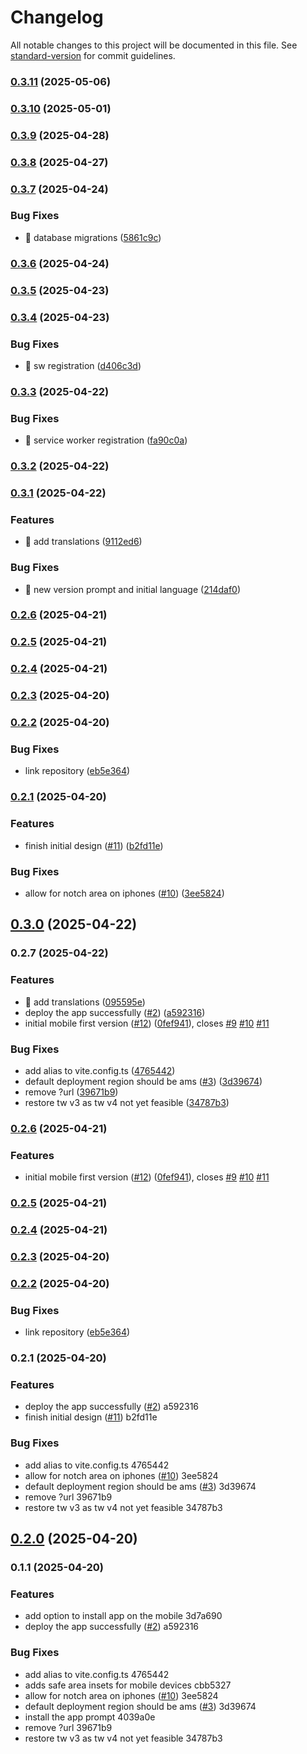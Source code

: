 # Changelog

All notable changes to this project will be documented in this file. See [standard-version](https://github.com/conventional-changelog/standard-version) for commit guidelines.

### [0.3.11](https://github.com/madrus/tournado/compare/v0.3.10...v0.3.11) (2025-05-06)

### [0.3.10](https://github.com/madrus/tournado/compare/v0.3.9...v0.3.10) (2025-05-01)

### [0.3.9](https://github.com/madrus/tournado/compare/v0.3.8...v0.3.9) (2025-04-28)

### [0.3.8](https://github.com/madrus/tournado/compare/v0.3.7...v0.3.8) (2025-04-27)

### [0.3.7](https://github.com/madrus/tournado/compare/v0.3.6...v0.3.7) (2025-04-24)

### Bug Fixes

- 🐛 database migrations ([5861c9c](https://github.com/madrus/tournado/commit/5861c9c899a0232c53de53d422d373f5dce1689e))

### [0.3.6](https://github.com/madrus/tournado/compare/v0.3.5...v0.3.6) (2025-04-24)

### [0.3.5](https://github.com/madrus/tournado/compare/v0.3.4...v0.3.5) (2025-04-23)

### [0.3.4](https://github.com/madrus/tournado/compare/v0.3.3...v0.3.4) (2025-04-23)

### Bug Fixes

- 🐛 sw registration ([d406c3d](https://github.com/madrus/tournado/commit/d406c3d3d744aaf478527a35d8865c9b158080a2))

### [0.3.3](https://github.com/madrus/tournado/compare/v0.3.2...v0.3.3) (2025-04-22)

### Bug Fixes

- 🐛 service worker registration ([fa90c0a](https://github.com/madrus/tournado/commit/fa90c0a507c693e5f85e46e85d9a8c4753d473c3))

### [0.3.2](https://github.com/madrus/tournado/compare/v0.3.1...v0.3.2) (2025-04-22)

### [0.3.1](https://github.com/madrus/tournado/compare/v0.3.0...v0.3.1) (2025-04-22)

### Features

- 🎸 add translations ([9112ed6](https://github.com/madrus/tournado/commit/9112ed634901d874df2cf415303aa289a741025c))

### Bug Fixes

- 🐛 new version prompt and initial language ([214daf0](https://github.com/madrus/tournado/commit/214daf0c2ee92210854744e15109729df8c6bc31))

### [0.2.6](https://github.com/madrus/tournado/compare/v0.2.5...v0.2.6) (2025-04-21)

### [0.2.5](https://github.com/madrus/tournado/compare/v0.2.4...v0.2.5) (2025-04-21)

### [0.2.4](https://github.com/madrus/tournado/compare/v0.2.3...v0.2.4) (2025-04-21)

### [0.2.3](https://github.com/madrus/tournado/compare/v0.2.2...v0.2.3) (2025-04-20)

### [0.2.2](https://github.com/madrus/tournado/compare/v0.2.1...v0.2.2) (2025-04-20)

### Bug Fixes

- link repository ([eb5e364](https://github.com/madrus/tournado/commit/eb5e3640dc104fe5d10ee1965de23c8031653e4a))

### [0.2.1](https://github.com/madrus/tournado/compare/3ee582485ab7d1f25d3679bbd38595246ba51dc6...v0.2.1) (2025-04-20)

### Features

- finish initial design ([#11](https://github.com/madrus/tournado/issues/11)) ([b2fd11e](https://github.com/madrus/tournado/commit/b2fd11ee9a9bf8692cd9676d9f360f87a5bcf2c1))

### Bug Fixes

- allow for notch area on iphones ([#10](https://github.com/madrus/tournado/issues/10)) ([3ee5824](https://github.com/madrus/tournado/commit/3ee582485ab7d1f25d3679bbd38595246ba51dc6))

## [0.3.0](https://github.com/madrus/tournado/compare/v0.2.7...v0.3.0) (2025-04-22)

### 0.2.7 (2025-04-22)

### Features

- 🎸 add translations ([095595e](https://github.com/madrus/tournado/commit/095595e3be3ac020cd262c419dbd4daff79f5c22))
- deploy the app successfully ([#2](https://github.com/madrus/tournado/issues/2)) ([a592316](https://github.com/madrus/tournado/commit/a592316783d227ab5a2e10af86e2daa438b3bab9))
- initial mobile first version ([#12](https://github.com/madrus/tournado/issues/12)) ([0fef941](https://github.com/madrus/tournado/commit/0fef94181e24e98c11dff675648bc55ae8c6ad3e)), closes [#9](https://github.com/madrus/tournado/issues/9) [#10](https://github.com/madrus/tournado/issues/10) [#11](https://github.com/madrus/tournado/issues/11)

### Bug Fixes

- add alias to vite.config.ts ([4765442](https://github.com/madrus/tournado/commit/4765442573ca255126b1c436e1a5e7724360a0fa))
- default deployment region should be ams ([#3](https://github.com/madrus/tournado/issues/3)) ([3d39674](https://github.com/madrus/tournado/commit/3d39674079f23afda6651e9118b8652f03aaafec))
- remove ?url ([39671b9](https://github.com/madrus/tournado/commit/39671b985e3179d69685ac4b949287d9f89de64c))
- restore tw v3 as tw v4 not yet feasible ([34787b3](https://github.com/madrus/tournado/commit/34787b3be38af7aa4f703409a8f655e25c2432e9))

### [0.2.6](https://github.com/madrus/tournado/compare/v0.2.5...v0.2.6) (2025-04-21)

### Features

- initial mobile first version ([#12](https://github.com/madrus/tournado/issues/12)) ([0fef941](https://github.com/madrus/tournado/commit/0fef94181e24e98c11dff675648bc55ae8c6ad3e)), closes [#9](https://github.com/madrus/tournado/issues/9) [#10](https://github.com/madrus/tournado/issues/10) [#11](https://github.com/madrus/tournado/issues/11)

### [0.2.5](https://github.com/madrus/tournado/compare/v0.2.4...v0.2.5) (2025-04-21)

### [0.2.4](https://github.com/madrus/tournado/compare/v0.2.3...v0.2.4) (2025-04-21)

### [0.2.3](https://github.com/madrus/tournado/compare/v0.2.2...v0.2.3) (2025-04-20)

### [0.2.2](https://github.com/madrus/tournado/compare/v0.2.1...v0.2.2) (2025-04-20)

### Bug Fixes

- link repository ([eb5e364](https://github.com/madrus/tournado/commit/eb5e3640dc104fe5d10ee1965de23c8031653e4a))

### 0.2.1 (2025-04-20)

### Features

- deploy the app successfully ([#2](https://github.com/madrus/tournado/issues/2)) a592316
- finish initial design ([#11](https://github.com/madrus/tournado/issues/11)) b2fd11e

### Bug Fixes

- add alias to vite.config.ts 4765442
- allow for notch area on iphones ([#10](https://github.com/madrus/tournado/issues/10)) 3ee5824
- default deployment region should be ams ([#3](https://github.com/madrus/tournado/issues/3)) 3d39674
- remove ?url 39671b9
- restore tw v3 as tw v4 not yet feasible 34787b3

## [0.2.0](https://github.com/madrus/tournado/compare/v0.1.1...v0.2.0) (2025-04-20)

### 0.1.1 (2025-04-20)

### Features

- add option to install app on the mobile 3d7a690
- deploy the app successfully ([#2](https://github.com/madrus/tournado/issues/2)) a592316

### Bug Fixes

- add alias to vite.config.ts 4765442
- adds safe area insets for mobile devices cbb5327
- allow for notch area on iphones ([#10](https://github.com/madrus/tournado/issues/10)) 3ee5824
- default deployment region should be ams ([#3](https://github.com/madrus/tournado/issues/3)) 3d39674
- install the app prompt 4039a0e
- remove ?url 39671b9
- restore tw v3 as tw v4 not yet feasible 34787b3
